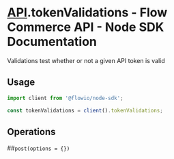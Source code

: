 # [API](README.md).tokenValidations - Flow Commerce API - Node SDK Documentation

Validations test whether or not a given API token is valid

## Usage

```JavaScript
import client from '@flowio/node-sdk';

const tokenValidations = client().tokenValidations;
```

## Operations

##`post(options = {})`



